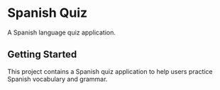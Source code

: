 # Spanish Quiz

A Spanish language quiz application.

## Getting Started

This project contains a Spanish quiz application to help users practice Spanish vocabulary and grammar.
